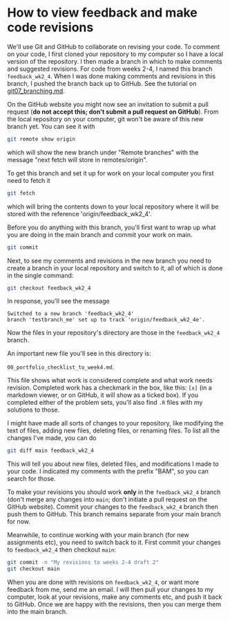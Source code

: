 # How to view feedback and make code revisions

We'll use Git and GitHub to collaborate on revising your code. To comment on your code, I first cloned your repository to my computer so I have a local version of the repository. I then made a branch in which to make comments and suggested revisions. For code from weeks 2-4, I named this branch `feedback_wk2_4`. When I was done making comments and revisions in this branch, I pushed the branch back up to GitHub. See the tutorial on [git07_branching.md](skills_tutorials/git07_branching.md).

On the GitHub website you might now see an invitation to submit a pull request (**do not accept this; don't submit a pull request on GitHub**). From the local repository on your computer, git won't be aware of this new branch yet. You can see it with

```bash
git remote show origin
```

which will show the new branch under "Remote branches" with the message "next fetch will store in remotes/origin".

To get this branch and set it up for work on your local computer you first need to fetch it

```bash
git fetch
```

which will bring the contents down to your local repository where it will be stored with the reference 'origin/feedback_wk2_4'.

Before you do anything with this branch, you'll first want to wrap up what you are doing in the main branch and commit your work on main.

```bash
git commit
```

Next, to see my comments and revisions in the new branch you need to create a branch in your local repository and switch to it, all of which is done in the single command:

```bash
git checkout feedback_wk2_4
```

In response, you'll see the message

```
Switched to a new branch 'feedback_wk2_4'
branch 'testbranch_me' set up to track 'origin/feedback_wk2_4e'.
```

Now the files in your repository's directory are those in the `feedback_wk2_4` branch. 

An important new file you'll see in this directory is: 

`00_portfolio_checklist_to_week4.md`. 

This file shows what work is considered complete and what work needs revision. Completed work has a checkmark in the box, like this: `[x]` (in a markdown viewer, or on GitHub, it will show as a ticked box). If you completed either of the problem sets, you'll also find `.R` files with my solutions to those.

I might have made all sorts of changes to your repository, like modifying the text of files, adding new files, deleting files, or renaming files. To list all the changes I've made, you can do

```bash
git diff main feedback_wk2_4
```

This will tell you about new files, deleted files, and modifications I made to your code. I indicated my comments with the prefix "BAM", so you can search for those.

To make your revisions you should work **only** in the `feedback_wk2_4` branch (don't merge any changes into `main`; don't initiate a pull request on the GitHub website). Commit your changes to the `feedback_wk2_4` branch then push them to GitHub. This branch remains separate from your main branch for now.

Meanwhile, to continue working with your main branch (for new assignments etc), you need to switch back to it. First commit your changes to `feedback_wk2_4` then checkout `main`:

```bash
git commit -m "My revisions to weeks 2-4 draft 2"
git checkout main
```

When you are done with revisions on `feedback_wk2_4`, or want more feedback from me, send me an email. I will then pull your changes to my computer, look at your revisions, make any comments etc, and push it back to GitHub. Once we are happy with the revisions, then you can merge them into the main branch.
